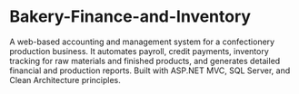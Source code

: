 # Bakery-Finance-and-Inventory
A web-based accounting and management system for a confectionery production business. It automates payroll, credit payments, inventory tracking for raw materials and finished products, and generates detailed financial and production reports. Built with ASP.NET MVC, SQL Server, and Clean Architecture principles.
